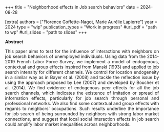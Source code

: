 +++
title = "Neighborhood effects in Job search behaviors"
date = 2024-08-28

[extra]
authors = ["Florence Goffette-Nagot, Marie Aurélie Lapierre"]
year = 2024
type = "wip"
publication_types = "Work in progress"
#url_pdf = "path to wp"
#url_slides = "path to slides"
+++

**Abstract** 


<p align="justify"> 
This paper aims to test for the influence of interactions with neighbors on job search behaviors of unemployed individuals. Using data from the 2014-2019 French Labor Force Survey, we implement a model of endogenous, contextual and group effects inspired from Manski (1993) and applied to job search intensity for different channels. 
We control for location endogeneity in a similar way as in Bayer et al. (2008) and tackle the reflection issue by using the approach proposed by Lee (2007) and developed by Boucher et al. (2014). 
We find evidence of endogenous peer effects for all the job search channels, which indicates the existence of imitation or spread of information effects, particularly for job search through personal and professional networks. 
We also find some contextual and group effects with regards to neighbors’ occupations.  
Such results underline the importance for job search of being surrounded by neighbors with strong labor market connections, and suggest that local social interaction effects in job search could amplify labor market inequalities across neighborhoods.
</p>
